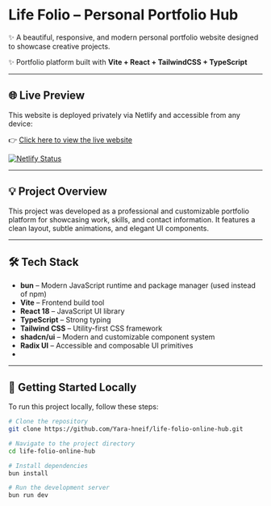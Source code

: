 # Life Folio – Personal Portfolio Hub

✨ A beautiful, responsive, and modern personal portfolio website designed to showcase creative projects.

✨ Portfolio platform built with **Vite + React + TailwindCSS + TypeScript**

---

## 🌐 Live Preview

This website is deployed privately via Netlify and accessible from any device:


👉 [Click here to view the live website](https://life-folio-online-hub.netlify.app/)

  [![Netlify Status](https://api.netlify.com/api/v1/badges/30583914-2be3-40d0-a02b-8ceb9ab1b04e/deploy-status)](https://app.netlify.com/projects/life-folio/deploys)


---

## 💡 Project Overview

This project was developed as a professional and customizable portfolio platform for showcasing work, skills, and contact information. It features a clean layout, subtle animations, and elegant UI components.

---

## 🛠️ Tech Stack

- **bun** – Modern JavaScript runtime and package manager (used instead of npm)
- **Vite** – Frontend build tool
- **React 18** – JavaScript UI library
- **TypeScript** – Strong typing
- **Tailwind CSS** – Utility-first CSS framework
- **shadcn/ui** – Modern and customizable component system
- **Radix UI** – Accessible and composable UI primitives
- 
---

## 🚀 Getting Started Locally

To run this project locally, follow these steps:

```bash
# Clone the repository
git clone https://github.com/Yara-hneif/life-folio-online-hub.git

# Navigate to the project directory
cd life-folio-online-hub

# Install dependencies
bun install

# Run the development server
bun run dev

```







